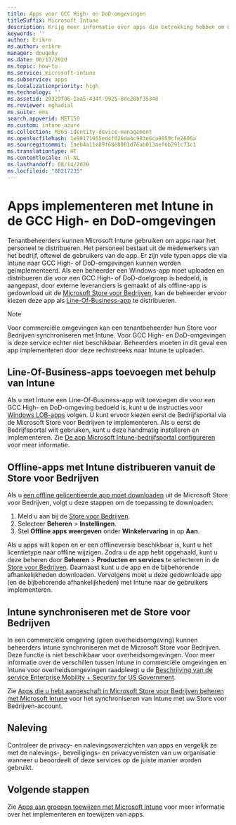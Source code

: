 ```yaml
---
title: Apps voor GCC High- en DoD-omgevingen
titleSuffix: Microsoft Intune
description: Krijg meer informatie over apps die betrekking hebben om GCC High- en DoD-omgevingen met behulp van Microsoft Intune.
keywords: ''
author: Erikre
ms.author: erikre
manager: dougeby
ms.date: 08/13/2020
ms.topic: how-to
ms.service: microsoft-intune
ms.subservice: apps
ms.localizationpriority: high
ms.technology: ''
ms.assetid: 29329f86-1aa5-434f-9925-8dc28bf35348
ms.reviewer: mghadial
ms.suite: ems
search.appverid: MET150
ms.custom: intune-azure
ms.collection: M365-identity-device-management
ms.openlocfilehash: 1e98171955ed4f026da4c983e6ca8959cfe2606a
ms.sourcegitcommit: 1aeb4a11e89f68e8081d76ab013aef6b291c73c1
ms.translationtype: HT
ms.contentlocale: nl-NL
ms.lasthandoff: 08/14/2020
ms.locfileid: "88217235"
---
```

# <a name="deploying-apps-using-intune-on-the-gcc-high-and-dod-environments"></a>Apps implementeren met Intune in de GCC High- en DoD-omgevingen 

Tenantbeheerders kunnen Microsoft Intune gebruiken om apps naar het personeel te distribueren. Het personeel bestaat uit de medewerkers van het bedrijf, oftewel de gebruikers van de app. Er zijn vele typen apps die via Intune naar GCC High- of DoD-omgevingen kunnen worden geïmplementeerd. Als een beheerder een Windows-app moet uploaden en distribueren die voor een GCC High- of DoD-doelgroep is bedoeld, is aangepast, door externe leveranciers is gemaakt of als offline-app is gedownload uit de [Microsoft Store voor Bedrijven](https://businessstore.microsoft.com/store), kan de beheerder ervoor kiezen deze app als [Line-Of-Business-app](apps-add.md#app-types-in-microsoft-intune) te distribueren.  

> [!NOTE]
> Voor commerciële omgevingen kan een tenantbeheerder hun Store voor Bedrijven synchroniseren met Intune. Voor GCC High- en DoD-omgevingen is deze service echter niet beschikbaar. Beheerders moeten in dit geval een app implementeren door deze rechtstreeks naar Intune te uploaden.  

## <a name="add-line-of-business-apps-using-intune"></a>Line-Of-Business-apps toevoegen met behulp van Intune 

Als u met Intune een Line-Of-Business-app wilt toevoegen die voor een GCC High- en DoD-omgeving bedoeld is, kunt u de instructies voor [Windows LOB-apps](lob-apps-windows.md) volgen. U kunt ervoor kiezen eerst de Bedrijfsportal via de Microsoft Store voor Bedrijven te implementeren. Als u eerst de Bedrijfsportal wilt gebruiken, kunt u deze handmatig installeren en implementeren. Zie [De app Microsoft Intune-bedrijfsportal configureren](company-portal-app.md) voor meer informatie. 

## <a name="distribute-offline-apps-from-the-store-for-business-using-intune"></a>Offline-apps met Intune distribueren vanuit de Store voor Bedrijven  

Als u [een offline gelicentieerde app moet downloaden](https://docs.microsoft.com/microsoft-store/distribute-offline-apps#download-an-offline-licensed-app) uit de Microsoft Store voor Bedrijven, volgt u deze stappen om de toepassing te downloaden: 

1. Meld u aan bij de [Store voor Bedrijven](https://businessstore.microsoft.com/).
2. Selecteer **Beheren** > **Instellingen**.
3. Stel **Offline apps weergeven** onder **Winkelervaring** in op **Aan**.

Als u apps wilt kopen en er een offlineversie beschikbaar is, kunt u het licentietype naar offline wijzigen. Zodra u de app hebt opgehaald, kunt u deze beheren door **Beheren** > **Producten en services** te selecteren in de [Store voor Bedrijven](https://businessstore.microsoft.com/). Daarnaast kunt u de app en de bijbehorende afhankelijkheden downloaden. Vervolgens moet u deze gedownloade app (en de bijbehorende afhankelijkheden) met Intune naar de gebruikers implementeren.  

## <a name="syncing-intune-to-the-store-for-business"></a>Intune synchroniseren met de Store voor Bedrijven 

In een commerciële omgeving (geen overheidsomgeving) kunnen beheerders Intune synchroniseren met de Microsoft Store voor Bedrijven. Deze functie is niet beschikbaar voor overheidsomgevingen. Voor meer informatie over de verschillen tussen Intune in commerciële omgevingen en Intune voor overheidsomgevingen raadpleegt u de [Beschrijving van de service Enterprise Mobility + Security for US Government](https://docs.microsoft.com/enterprise-mobility-security/solutions/ems-govt-service-description).  

Zie [Apps die u hebt aangeschaft in Microsoft Store voor Bedrijven beheren met Microsoft Intune](windows-store-for-business.md) voor het synchroniseren van Intune met uw Store voor Bedrijven-account.  

## <a name="compliance"></a>Naleving 

Controleer de privacy- en nalevingsoverzichten van apps en vergelijk ze met de nalevings-, beveiligings- en privacyvereisten van uw organisatie wanneer u beoordeelt of deze services op de juiste manier worden gebruikt.   

## <a name="next-steps"></a>Volgende stappen

Zie [Apps aan groepen toewijzen met Microsoft Intune](apps-deploy.md) voor meer informatie over het implementeren en toewijzen van apps.

 
